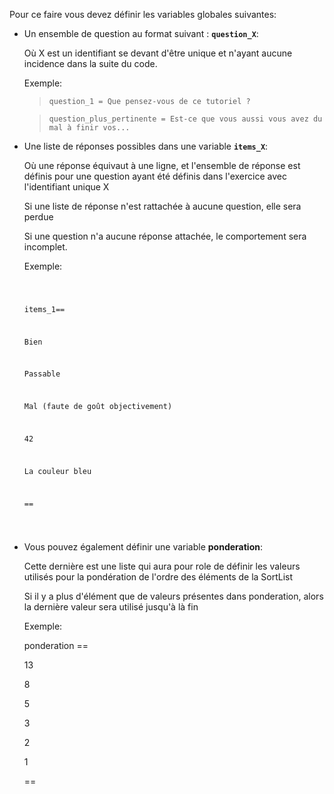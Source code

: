 Pour ce faire vous devez définir les variables globales suivantes:

- Un ensemble de question au format suivant : **`question_X`**:

    Où X est un identifiant se devant d'être unique et n'ayant aucune incidence dans la suite du code.

    Exemple:

    > ```question_1 = Que pensez-vous de ce tutoriel ?```

    > ```question_plus_pertinente = Est-ce que vous aussi vous avez du mal à finir vos...```

- Une liste de réponses possibles dans une variable **`items_X`**:

    Où une réponse équivaut à une ligne, et l'ensemble de réponse est définis pour une question ayant été définis dans l'exercice avec l'identifiant unique X

    Si une liste de réponse n'est rattachée à aucune question, elle sera perdue

    Si une question n'a aucune réponse attachée, le comportement sera incomplet.

    Exemple:

    <code>
    
    items_1==

    Bien

    Passable

    Mal (faute de goût objectivement)

    42

    La couleur bleu

    ==

    </code>


- Vous pouvez également définir une variable **ponderation**:

    Cette dernière est une liste qui aura pour role de définir les valeurs utilisés pour la pondération de l'ordre des éléments de la SortList

    Si il y a plus d'élément que de valeurs présentes dans ponderation, alors la dernière valeur sera utilisé jusqu'à là fin

    Exemple:

    ponderation ==

    13

    8

    5
    
    3

    2

    1

    ==
